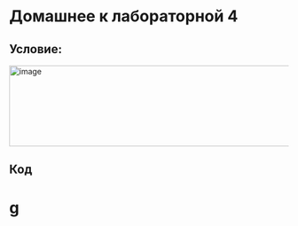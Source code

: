 # Домашнее к лабораторной 4 
## Условие:
<img width="1417" height="146" alt="image" src="https://github.com/user-attachments/assets/317e91e3-d290-4ee6-8508-70dfc305dbb5" />

## Код

# g

